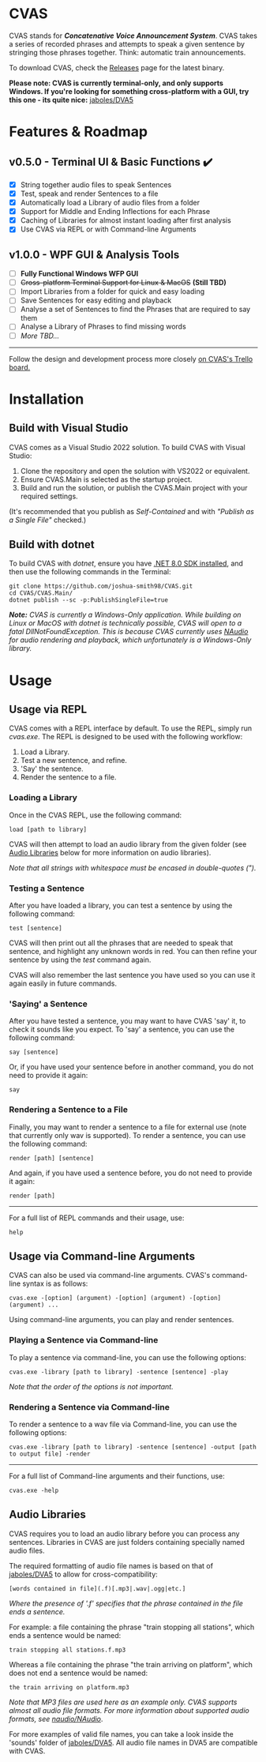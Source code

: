 

# CVAS

CVAS stands for ***Concatenative Voice Announcement System***. CVAS takes a series of recorded phrases and attempts to speak a given sentence by stringing those phrases together. Think: automatic train announcements.

To download CVAS, check the [Releases](https://github.com/joshua-smith98/CVAS/releases) page for the latest binary.

**Please note: CVAS is currently terminal-only, and only supports Windows.
If you're looking for something cross-platform with a GUI, try this one - its quite nice:** [jaboles/DVA5](https://github.com/jaboles/DVA5)

# Features & Roadmap
## v0.5.0 - Terminal UI & Basic Functions ✔️
 - [x] String together audio files to speak Sentences
 - [x] Test, speak and render Sentences to a file
 - [x] Automatically load a Library of audio files from a folder
 - [x] Support for Middle and Ending Inflections for each Phrase
 - [x] Caching of Libraries for almost instant loading after first analysis
 - [x] Use CVAS via REPL or with Command-line Arguments

## v1.0.0 - WPF GUI & Analysis Tools
 - [ ] **Fully Functional Windows WFP GUI**
 - [ ] ~~Cross-platform Terminal Support for Linux & MacOS~~ **(Still TBD)**
 - [ ] Import Libraries from a folder for quick and easy loading
 - [ ] Save Sentences for easy editing and playback
 - [ ] Analyse a set of Sentences to find the Phrases that are required to say them
 - [ ] Analyse a Library of Phrases to find missing words
 - [ ] *More TBD...*

***
Follow the design and development process more closely [on CVAS's Trello board.](https://trello.com/b/Z1Bclmuy/cvas)

# Installation

## Build with Visual Studio
CVAS comes as a Visual Studio 2022 solution. To build CVAS with Visual Studio:
 1. Clone the repository and open the solution with VS2022 or equivalent.
 2. Ensure CVAS.Main is selected as the startup project.
 3. Build and run the solution, or publish the CVAS.Main project with your required settings.

(It's recommended that you publish as *Self-Contained* and with *"Publish as a Single File"* checked.)

## Build with dotnet
To build CVAS with *dotnet*, ensure you have [.NET 8.0 SDK installed](https://dotnet.microsoft.com/en-us/download), and then use the following commands in the Terminal:

    git clone https://github.com/joshua-smith98/CVAS.git
    cd CVAS/CVAS.Main/
    dotnet publish --sc -p:PublishSingleFile=true

***Note:** CVAS is currently a Windows-Only application. While building on Linux or MacOS with dotnet is technically possible, CVAS will open to a fatal DllNotFoundException. This is because CVAS currently uses [NAudio](https://github.com/naudio/NAudio) for audio rendering and playback, which unfortunately is a Windows-Only library.*

# Usage
## Usage via REPL
CVAS comes with a REPL interface by default. To use the REPL, simply run *cvas.exe*.
The REPL is designed to be used with the following workflow:

 1. Load a Library.
 2. Test a new sentence, and refine.
 3. 'Say' the sentence.
 4. Render the sentence to a file.

### Loading a Library
Once in the CVAS REPL, use the following command:

    load [path to library]
CVAS will then attempt to load an audio library from the given folder (see [Audio Libraries](https://github.com/joshua-smith98/CVAS/README.md#audio-libraries) below for more information on audio libraries).

*Note that all strings with whitespace must be encased in double-quotes (").*

### Testing a Sentence
After you have loaded a library, you can test a sentence by using the following command:

    test [sentence]
CVAS will then print out all the phrases that are needed to speak that sentence, and highlight any unknown words in red. You can then refine your sentence by using the *test* command again.

CVAS will also remember the last sentence you have used so you can use it again easily in future commands.

### 'Saying' a Sentence
After you have tested a sentence, you may want to have CVAS 'say' it, to check it sounds like you expect. To 'say' a sentence, you can use the following command:

    say [sentence]
Or, if you have used your sentence before in another command, you do not need to provide it again:

    say
### Rendering a Sentence to a File
Finally, you may want to render a sentence to a file for external use (note that currently only wav is supported). To render a sentence, you can use the following command:

    render [path] [sentence]
And again, if you have used a sentence before, you do not need to provide it again:

    render [path]
***
For a full list of REPL commands and their usage, use:

    help

## Usage via Command-line Arguments
CVAS can also be used via command-line arguments. CVAS's command-line syntax is as follows:

    cvas.exe -[option] (argument) -[option] (argument) -[option] (argument) ...
Using command-line arguments, you can play and render sentences.

### Playing a Sentence via Command-line
To play a sentence via command-line, you can use the following options:

    cvas.exe -library [path to library] -sentence [sentence] -play
*Note that the order of the options is not important.*

### Rendering a Sentence via Command-line
To render a sentence to a wav file via Command-line, you can use the following options:

    cvas.exe -library [path to library] -sentence [sentence] -output [path to output file] -render
***
For a full list of Command-line arguments and their functions, use:

    cvas.exe -help

## Audio Libraries
CVAS requires you to load an audio library before you can process any sentences. Libraries in CVAS are just folders containing specially named audio files.

The required formatting of audio file names is based on that of [jaboles/DVA5](https://github.com/jaboles/DVA5) to allow for cross-compatibility:

    [words contained in file](.f)[.mp3|.wav|.ogg|etc.]
*Where the presence of '.f' specifies that the phrase contained in the file ends a sentence.*

For example: a file containing the phrase "train stopping all stations", which ends a sentence would be named:

    train stopping all stations.f.mp3
Whereas a file containing the phrase "the train arriving on platform", which does not end a sentence would be named:

    the train arriving on platform.mp3
*Note that MP3 files are used here as an example only. CVAS supports almost all audio file formats. For more information about supported audio formats, see [naudio/NAudio](https://github.com/naudio/NAudio)*.

For more examples of valid file names, you can take a look inside the 'sounds' folder of [jaboles/DVA5](https://github.com/jaboles/DVA5). All audio file names in DVA5 are compatible with CVAS.
